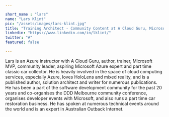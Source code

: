```yaml
---

short_name : "lars"
name: "Lars Klint"
pic: "/assets/images/lars-klint.jpg"
title: "Training Architect - Community Content at A Cloud Guru, Microsoft MVP"
linkedin: "https://www.linkedin.com/in/lklint/"
twitter: "#"
featured: false

---
```


Lars is an Azure instructor with A Cloud Guru, author, trainer, Microsoft MVP, community leader, aspiring Microsoft Azure expert and part time classic car collector. He is heavily involved in the space of cloud computing services, especially Azure, loves HoloLens and mixed reality, and is a published author, solution architect and writer for numerous publications. He has been a part of the software development community for the past 20 years and co-organises the DDD Melbourne community conference, organises developer events with Microsoft, and also runs a part time car restoration business. He has spoken at numerous technical events around the world and is an expert in Australian Outback Internet. 
